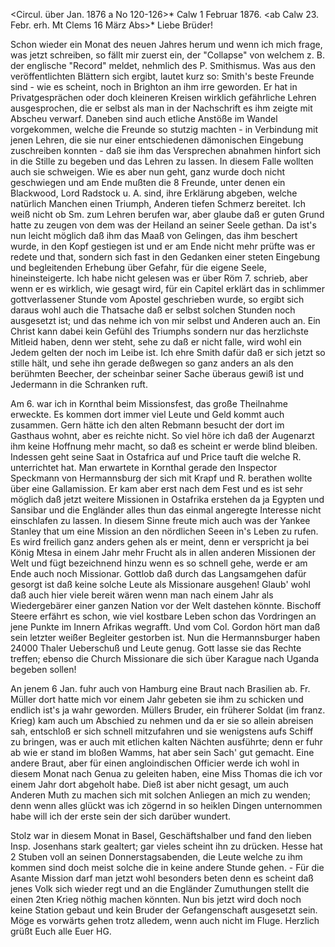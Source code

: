 <Circul. über Jan. 1876 a No 120-126>* Calw 1 Februar 1876.
 <ab Calw 23. Febr. erh. Mt Clems 16 März Abs>*
Liebe Brüder!

Schon wieder ein Monat des neuen Jahres herum und wenn ich mich frage, was jetzt schreiben, so fällt mir zuerst ein, der "Collapse" von welchem z. B. der englische "Record" meldet, nehmlich des P. Smithismus. Was aus den veröffentlichten Blättern sich ergibt, lautet kurz so: Smith's beste Freunde sind - wie es scheint, noch in Brighton an ihm irre geworden. Er hat in Privatgesprächen oder doch kleineren Kreisen wirklich gefährliche Lehren ausgesprochen, die er selbst als man in der Nachschrift es ihm zeigte mit Abscheu verwarf. Daneben sind auch etliche Anstöße im Wandel vorgekommen, welche die Freunde so stutzig machten - in Verbindung mit jenen Lehren, die sie nur einer entschiedenen dämonischen Eingebung zuschreiben konnten - daß sie ihm das Versprechen abnahmen hinfort sich in die Stille zu begeben und das Lehren zu lassen. In diesem Falle wollten auch sie schweigen. Wie es aber nun geht, ganz wurde doch nicht geschwiegen und am Ende mußten die 8 Freunde, unter denen ein Blackwood, Lord Radstock u. A. sind, ihre Erklärung abgeben, welche natürlich Manchen einen Triumph, Anderen tiefen Schmerz bereitet. Ich weiß nicht ob Sm. zum Lehren berufen war, aber glaube daß er guten Grund hatte zu zeugen von dem was der Heiland an seiner Seele gethan. Da ist's nun leicht möglich daß ihm das Maaß von Gelingen, das ihm beschert wurde, in den Kopf gestiegen ist und er am Ende nicht mehr prüfte was er redete und that, sondern sich fast in den Gedanken einer steten Eingebung und begleitenden Erhebung über Gefahr, für die eigene Seele, hineinsteigerte. Ich habe nicht gelesen was er über Röm 7. schrieb, aber wenn er es wirklich, wie gesagt wird, für ein Capitel erklärt das in schlimmer gottverlassener Stunde vom Apostel geschrieben wurde, so ergibt sich daraus wohl auch die Thatsache daß er selbst solchen Stunden noch ausgesetzt ist; und das nehme ich von mir selbst und Anderen auch an. Ein Christ kann dabei kein Gefühl des Triumphs sondern nur das herzlichste Mitleid haben, denn wer steht, sehe zu daß er nicht falle, wird wohl ein Jedem gelten der noch im Leibe ist. Ich ehre Smith dafür daß er sich jetzt so stille hält, und sehe ihn gerade deßwegen so ganz anders an als den berühmten Beecher, der scheinbar seiner Sache überaus gewiß ist und Jedermann in die Schranken ruft.

Am 6. war ich in Kornthal beim Missionsfest, das große Theilnahme erweckte. Es kommen dort immer viel Leute und Geld kommt auch zusammen. Gern hätte ich den alten Rebmann besucht der dort im Gasthaus wohnt, aber es reichte nicht. So viel höre ich daß der Augenarzt ihm keine Hoffnung mehr macht, so daß es scheint er werde blind bleiben. Indessen geht seine Saat in Ostafrica auf und Price tauft die welche R. unterrichtet hat. Man erwartete in Kornthal gerade den Inspector Speckmann von Hermannsburg der sich mit Krapf und R. berathen wollte über eine Gallamission. Er kam aber erst nach dem Fest und es ist sehr möglich daß jetzt weitere Missionen in Ostafrika erstehen da ja Egypten und Sansibar und die Engländer alles thun das einmal angeregte Interesse nicht einschlafen zu lassen. In diesem Sinne freute mich auch was der Yankee Stanley that um eine Mission an den nördlichen Seeen in's Leben zu rufen. Es wird freilich ganz anders gehen als er meint, denn er verspricht ja bei König Mtesa in einem Jahr mehr Frucht als in allen anderen Missionen der Welt und fügt bezeichnend hinzu wenn es so schnell gehe, werde er am Ende auch noch Missionar. Gottlob daß durch das Langsamgehen dafür gesorgt ist daß keine solche Leute als Missionare ausgehen! Glaub' wohl daß auch hier viele bereit wären wenn man nach einem Jahr als Wiedergebärer einer ganzen Nation vor der Welt dastehen könnte. Bischoff Steere erfährt es schon, wie viel kostbare Leben schon das Vordringen an jene Punkte im Innern Afrikas wegrafft. Und vom Col. Gordon hört man daß sein letzter weißer Begleiter gestorben ist. Nun die Hermannsburger haben 24000 Thaler Ueberschuß und Leute genug. Gott lasse sie das Rechte treffen; ebenso die Church Missionare die sich über Karague nach Uganda begeben sollen!

An jenem 6 Jan. fuhr auch von Hamburg eine Braut nach Brasilien ab. Fr. Müller dort hatte mich vor einem Jahr gebeten sie ihm zu schicken und endlich ist's ja wahr geworden. Müllers Bruder, ein früherer Soldat (im franz. Krieg) kam auch um Abschied zu nehmen und da er sie so allein abreisen sah, entschloß er sich schnell mitzufahren und sie wenigstens aufs Schiff zu bringen, was er auch mit etlichen kalten Nächten ausführte; denn er fuhr ab wie er stand im bloßen Wamms, hat aber sein Sach' gut gemacht. 
Eine andere Braut, aber für einen angloindischen Officier werde ich wohl in diesem Monat nach Genua zu geleiten haben, eine Miss Thomas die ich vor einem Jahr dort abgeholt habe. Dieß ist aber nicht gesagt, um auch Anderen Muth zu machen sich mit solchen Anliegen an mich zu wenden; denn wenn alles glückt was ich zögernd in so heiklen Dingen unternommen habe will ich der erste sein der sich darüber wundert.

Stolz war in diesem Monat in Basel, Geschäftshalber und fand den lieben Insp. Josenhans stark gealtert; gar vieles scheint ihn zu drücken. 
Hesse hat 2 Stuben voll an seinen Donnerstagsabenden, die Leute welche zu ihm kommen sind doch meist solche die in keine andere Stunde gehen. - Für die Asante Mission darf man jetzt wohl besonders beten denn es scheint daß jenes Volk sich wieder regt und an die Engländer Zumuthungen stellt die einen 2ten Krieg nöthig machen könnten. Nun bis jetzt wird doch noch keine Station gebaut und kein Bruder der Gefangenschaft ausgesetzt sein. Möge es vorwärts gehen trotz alledem, wenn auch nicht im Fluge. Herzlich grüßt Euch alle Euer
 HG.
